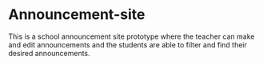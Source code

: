 # Announcement-site
This is a school announcement site prototype where the teacher can make and edit announcements and the students are able to filter and find their desired announcements.
